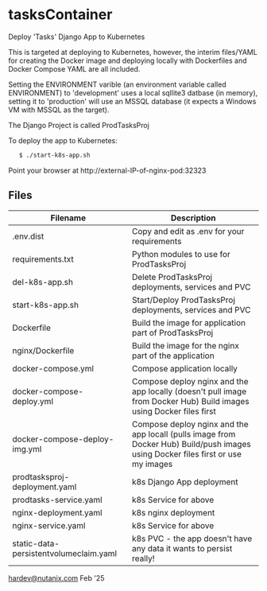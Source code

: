 # tasksContainer
Deploy 'Tasks' Django App to Kubernetes

This is targeted at deploying to Kubernetes, however, the interim files/YAML for creating the Docker image and deploying locally with Dockerfiles and Docker Compose YAML are all included.

Setting the ENVIRONMENT varible (an environment variable called ENVIRONMENT) to 'development' uses a local sqllite3 datbase (in memory), setting it to 'production' will use an MSSQL database (it expects a Windows VM with MSSQL as the target).


The Django Project is called ProdTasksProj

To deploy the app to Kubernetes:
```sh
   $ ./start-k8s-app.sh
```
   Point your browser at http://external-IP-of-nginx-pod:32323

## Files

| Filename | Description | 
| -------- | ----------- |
| .env.dist | Copy and edit as .env for your requirements |
| requirements.txt | Python modules to use for ProdTasksProj |
| del-k8s-app.sh  |                Delete ProdTasksProj deployments, services and PVC |
| start-k8s-app.sh |               Start/Deploy ProdTasksProj deployments, services and PVC |
| Dockerfile  |                    Build the image for application part of ProdTasksProj |
| nginx/Dockerfile |  Build the image for the nginx part of the application |
| docker-compose.yml |             Compose application locally |
| docker-compose-deploy.yml |       Compose deploy nginx and the app locally (doesn't pull image from Docker Hub)  Build images using Docker files first |
| docker-compose-deploy-img.yml |   Compose deploy nginx and the app locall (pulls image from Docker Hub) Build/push images using Docker files first or use my  images |
| prodtasksproj-deployment.yaml |  k8s Django App deployment |
| prodtasks-service.yaml |         k8s Service for above |
| nginx-deployment.yaml  |         k8s nginx deployment |
| nginx-service.yaml     |         k8s Service for above |
| static-data-persistentvolumeclaim.yaml | k8s PVC - the app doesn't have any data it wants to persist really!

hardev@nutanix.com Feb '25

